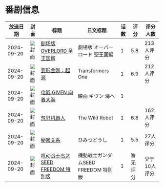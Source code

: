 # 番剧信息

|放送日期|封面|标题|日文标题|话数|评分|评分人数|
|---|---|---|---|---|---|---|
|2024-09-20|![封面](https://lain.bgm.tv/pic/cover/c/e7/f2/335390_p0ptv.jpg)|[剧场版 OVERLORD 圣王国篇](https://bangumi.tv/subject/335390)|劇場版 オーバーロード 聖王国編|1|5.8|213人评分|
|2024-09-20|![封面](https://lain.bgm.tv/pic/cover/c/d5/b4/443758_htpYT.jpg)|[变形金刚：起源](https://bangumi.tv/subject/443758)|Transformers One|1|6.9|212人评分|
|2024-09-20|![封面](https://lain.bgm.tv/pic/cover/c/69/a2/452627_86s1a.jpg)|[电影 GIVEN 向着大海](https://bangumi.tv/subject/452627)|映画 ギヴン 海へ|1|||
|2024-09-20|![封面](https://lain.bgm.tv/pic/cover/c/97/15/483841_NjB3a.jpg)|[荒野机器人](https://bangumi.tv/subject/483841)|The Wild Robot|1|6.8|162人评分|
|2024-09-20|![封面](https://lain.bgm.tv/pic/cover/c/03/1e/514048_PItiM.jpg)|[秘密关系](https://bangumi.tv/subject/514048)|ひみつどうし|1|5.5|27人评分|
|2024-09-20|![封面](https://lain.bgm.tv/pic/cover/c/a4/ad/520710_tSUuV.jpg)|[机动战士高达SEED FREEDOM 特別版](https://bangumi.tv/subject/520710)|機動戦士ガンダムSEED FREEDOM 特別版|1|暂无评分|少于10人评分|
